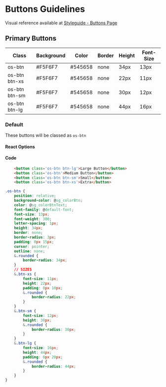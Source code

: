 # Buttons Guidelines

Visual reference available at [Styleguide - Buttons Page](https://www.overstock.com/styleguide/buttons.html)

## Primary Buttons

|Class | Background | Color | Border | Height | Font-Size|
|------|------------|-------|--------|--------|----------|
|os-btn | #F5F6F7 | #545658 | none | 34px | 13px|
|os-btn btn-xs | #F5F6F7 | #545658 | none | 22px | 11px|
|os-btn btn-sm | #F5F6F7 | #545658 | none | 30px | 12px|
|os-btn btn-lg | #F5F6F7 | #545658 | none | 44px | 16px |
### Default

These buttons will be classed as ```os-btn```

#### React Options



#### Code

```html
    <button class='os-btn btn-lg'>Large Button</button>
    <button class='os-btn'>Medium Button</button>
    <button class='os-btn btn-sm'>Small</button>
    <button class='os-btn btn-xs'>Extra</button>
```

```css
.os-btn {
    position: relative;
    background-color: @sg_colorBtn;
    color: @sg_colorBtnText;
    font-family: @default-font;
    font-size: 13px;
    font-weight: 300;
    letter-spacing: 1px;
    height: 34px;
    border: none;
    border-radius: 3px;
    padding: 0px 15px;
    cursor: pointer;
    outline: none;
    &.rounded {
        border-radius: 34px;
    }
    // SIZES
    &.btn-xs {
        font-size: 11px;
        height: 22px;
        padding: 0px 10px;
        &.rounded {
            border-radius: 22px;
        }
    }
    &.btn-sm {
        font-size: 12px;
        height: 30px;
        &.rounded {
            border-radius: 30px;
        }
    }
    &.btn-lg {
        font-size: 16px;
        height: 44px;
        padding: 0px 20px;
        &.rounded {
            border-radius: 44px;
        }
    }
}
```